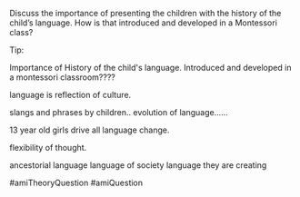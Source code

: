 Discuss the importance of presenting the children with the history of the child’s language. How is that introduced and developed in a Montessori class?

Tip: 

Importance of History of the child's language. Introduced and developed in a montessori classroom???? 

language is reflection of culture. 

slangs and phrases by children.. evolution of language......

13 year old girls drive all language change. 



flexibility of thought. 

ancestorial language
language of society
language they are creating

#amiTheoryQuestion #amiQuestion
